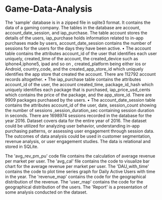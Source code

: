 # Game-Data-Analysis

The 'sample' database is in a zipped file in sqlite3 format. It contains the data of a gaming company.
The tables in the database are account, account_date_session, and iap_purchase. 
The table account stores the details of the users, iap_purchase holds information related to in-app purchases made by users, account_date_session contains the number of sessions for the users for the days they have been active. 
•	The account table contains the attributes account_id of the user that identifies each user uniquely, created_time of the account, the created_device such as iphone4,iphone5, ipad and so on , created_platform being either ios or Android, country_code, and the created_app_store_id which uniquely identifies the app store that created the account. There are 112792 account records altogether.
•	The iap_purchase table contains the attributes account_id of the user, the account created_time, package_id_hash which uniquely identifies each package that is purchased, iap_price_usd_cents which contains the price of the package, and the app_store_id. There are 9909 packages purchased by the users.
•	The account_date_session table contains the attributes account_id of the user, date, session_count showing the number of sessions ,session_duration_sec containing session duration in seconds. There are 1698974 sessions recorded in the database for the year 2016.
Dataset covers data for the entire year of 2016. The dataset could be utilized for analyzing user behavior, understanding in-app purchasing patterns, or assessing user engagement through session data. The outcomes of data analysis could be used in customer segmentation, revenue analysis, or user engagement studies. The data is relational and stored in SQLite.

The 'avg_rev_pm_pu' code file contains the calculation of average revenue per market per user. 
The  'avg_cal' file contains the code to visualize bar chart for the average revenue per market per user.
The 'DAU_with_time' contains the code to plot time series graph for Daily Active Users with time in the year.
The 'revenue_map' contains the code for the geographical distribution of the revenue.
The 'user_map' contains the code for the geographical distribution of the users.
The 'Report' is a presentation of some analysis conducted on the dataset.
